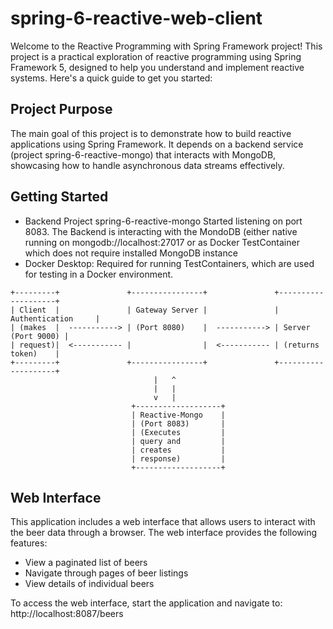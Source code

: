 # spring-6-reactive-web-client
Welcome to the Reactive Programming with Spring Framework project! This project is a practical exploration of reactive programming using Spring Framework 5,
designed to help you understand and implement reactive systems. Here's a quick guide to get you started:

## Project Purpose
The main goal of this project is to demonstrate how to build reactive applications using Spring Framework. It depends on a backend service (project spring-6-reactive-mongo)
that interacts with MongoDB, showcasing how to handle asynchronous data streams effectively.

## Getting Started
* Backend Project spring-6-reactive-mongo Started listening on port 8083. The Backend is interacting with the MondoDB (either native running on mongodb://localhost:27017 or as Docker TestContainer
  which does not require installed MongoDB instance
* Docker Desktop: Required for running TestContainers, which are used for testing in a Docker environment.

```plaintext
+---------+               +----------------+               +--------------------+
| Client  |               | Gateway Server |               | Authentication     |
| (makes  |  -----------> | (Port 8080)    |  -----------> | Server (Port 9000) |
| request)|  <----------- |                |  <----------- | (returns token)    |
+---------+               +----------------+               +--------------------+
                                |   ^  
                                |   |
                                v   |
                           +-------------------+               
                           | Reactive-Mongo    |
                           | (Port 8083)       |
                           | (Executes         |
                           | query and         |
                           | creates           |
                           | response)         |
                           +-------------------+
```

## Web Interface

This application includes a web interface that allows users to interact with the beer data through a browser. The web interface provides the following features:

- View a paginated list of beers
- Navigate through pages of beer listings
- View details of individual beers

To access the web interface, start the application and navigate to: http://localhost:8087/beers

